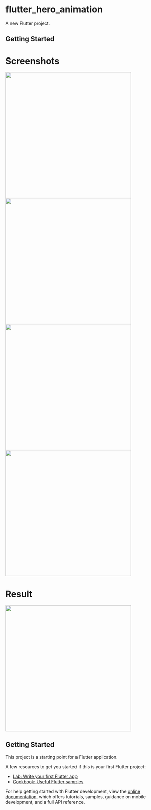 # flutter_hero_animation

A new Flutter project.

## Getting Started

# Screenshots
<img src="https://github.com/aakashx58/flutterhero_aimation/assets/106716824/4c128914-be49-4ed6-93a5-d593d1c65715" height="400">
<img src="https://github.com/aakashx58/flutterhero_aimation/assets/106716824/70a65f18-c2a6-4063-aa95-885567fe95b1" height="400">
<img src="https://github.com/aakashx58/flutterhero_aimation/assets/106716824/96c8b591-3d9d-4fac-87d9-cb1be6a06376" height="400">
<img src="https://github.com/aakashx58/flutterhero_aimation/assets/106716824/5d9f3338-a925-404e-a785-3e665817a5b0" height="400">

# Result 
<img src="https://github.com/aakashx58/flutterhero_aimation/assets/106716824/f05928ca-6f2f-4421-aff4-529345eeff43" height="400">


## Getting Started

This project is a starting point for a Flutter application.

A few resources to get you started if this is your first Flutter project:

- [Lab: Write your first Flutter app](https://docs.flutter.dev/get-started/codelab)
- [Cookbook: Useful Flutter samples](https://docs.flutter.dev/cookbook)

For help getting started with Flutter development, view the
[online documentation](https://docs.flutter.dev/), which offers tutorials,
samples, guidance on mobile development, and a full API reference.
